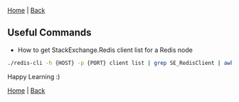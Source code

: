 [Home](https://debbiswal.github.io/Tech-BITE) \| [Back](https://debbiswal.github.io/Tech-BITE/#redis)

## Useful Commands  

* How to get StackExchange.Redis client list for a Redis node   
```bash
./redis-cli -h {HOST} -p {PORT} client list | grep SE_RedisClient | awk '{print $2}'|cut -d: -f1 | sort | uniq -c
```  


Happy Learning :)  

[Home](https://debbiswal.github.io/Tech-BITE) \| [Back](https://debbiswal.github.io/Tech-BITE/#redis)
